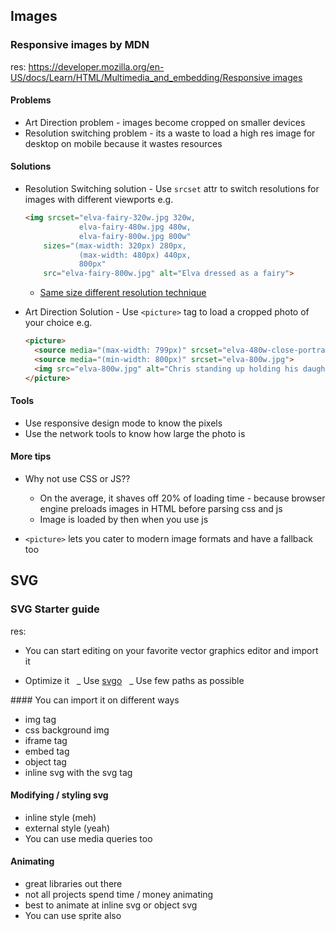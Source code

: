 ## Images

### Responsive images by MDN

res: [https://developer.mozilla.org/en-US/docs/Learn/HTML/Multimedia_and_embedding/Responsive images]()

#### Problems

- Art Direction problem - images become cropped on smaller devices
- Resolution switching problem - its a waste to load a high res image for desktop on mobile because it wastes resources

#### Solutions

- Resolution Switching solution - Use `srcset` attr to switch resolutions for images with different viewports
  e.g.

  ```html
  <img srcset="elva-fairy-320w.jpg 320w,
              elva-fairy-480w.jpg 480w,
              elva-fairy-800w.jpg 800w"
      sizes="(max-width: 320px) 280px,
              (max-width: 480px) 440px,
              800px"
      src="elva-fairy-800w.jpg" alt="Elva dressed as a fairy">
  ```

  - [Same size different resolution technique](https://developer.mozilla.org/en-US/docs/Learn/HTML/Multimedia_and_embedding/Responsive_images#Resolution_switching_Same_size_different_resolutions)

- Art Direction Solution - Use `<picture>` tag to load a cropped photo of your choice
  e.g.
  ```html
  <picture>
    <source media="(max-width: 799px)" srcset="elva-480w-close-portrait.jpg">
    <source media="(min-width: 800px)" srcset="elva-800w.jpg">
    <img src="elva-800w.jpg" alt="Chris standing up holding his daughter Elva">
  </picture>
  ```

#### Tools

- Use responsive design mode to know the pixels
- Use the network tools to know how large the photo is

#### More tips

- Why not use CSS or JS??

  - On the average, it shaves off 20% of loading time - because browser engine preloads images in HTML before parsing css and js
  - Image is loaded by then when you use js

- `<picture>` lets you cater to modern image formats and have a fallback too

## SVG

### SVG Starter guide

res: []()

- You can start editing on your favorite vector graphics editor and import it

- Optimize it
    _ Use [svgo](https://github.com/svg/svgo)
    _ Use few paths as possible

#### You can import it on different ways

- img tag
- css background img
- iframe tag
- embed tag
- object tag
- inline svg with the svg tag

#### Modifying / styling svg

- inline style (meh)
- external style (yeah)
- You can use media queries too

#### Animating

- great libraries out there
- not all projects spend time / money animating
- best to animate at inline svg or object svg
- You can use sprite also
